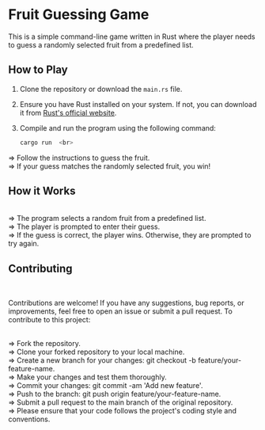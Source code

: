 # Fruit Guessing Game

This is a simple command-line game written in Rust where the player needs to guess a randomly selected fruit from a predefined list.

## How to Play
1. Clone the repository or download the `main.rs` file. <br>
2. Ensure you have Rust installed on your system. If not, you can download it from [Rust's official website](https://www.rust-lang.org/tools/install). <br>
3. Compile and run the program using the following command: <br>

   ```bash <br>
   cargo run  <br>
=> Follow the instructions to guess the fruit. <br>
=> If your guess matches the randomly selected fruit, you win! <br>
<h2>How it Works</h2> <br>
=> The program selects a random fruit from a predefined list. <br>
=> The player is prompted to enter their guess. <br>
=> If the guess is correct, the player wins. Otherwise, they are prompted to try again. <br>
<h2>Contributing</h2> <br>
<p>Contributions are welcome! If you have any suggestions, bug reports, or improvements, feel free to open an issue or submit a pull request. To contribute to this project:</p>
 <br>
=> Fork the repository. <br>
=> Clone your forked repository to your local machine. <br>
=> Create a new branch for your changes: git checkout -b feature/your-feature-name. <br>
=> Make your changes and test them thoroughly. <br>
=> Commit your changes: git commit -am 'Add new feature'. <br>
=> Push to the branch: git push origin feature/your-feature-name. <br>
=> Submit a pull request to the main branch of the original repository. <br>
=> Please ensure that your code follows the project's coding style and conventions. <br>

